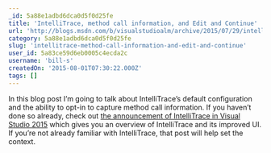 ```yaml
---
_id: 5a88e1adbd6dca0d5f0d25fe
title: 'IntelliTrace, method call information, and Edit and Continue'
url: 'http://blogs.msdn.com/b/visualstudioalm/archive/2015/07/29/intellitrace-method-call-information-and-edit-and-continue.aspx'
category: 5a88e1adbd6dca0d5f0d25fe
slug: 'intellitrace-method-call-information-and-edit-and-continue'
user_id: 5a83ce59d6eb0005c4ecda2c
username: 'bill-s'
createdOn: '2015-08-01T07:30:22.000Z'
tags: []
---
```


In this blog post I’m going to talk about IntelliTrace’s default configuration and the ability to opt-in to capture method call information. If you haven’t done so already, check out <a href="http://blogs.msdn.com/b/visualstudioalm/archive/2015/01/16/intellitrace-in-visual-studio-ultimate-2015.aspx">the announcement of IntelliTrace in Visual Studio 2015</a> which gives you an overview of IntelliTrace and its improved UI. If you’re not already familiar with IntelliTrace, that post will help set the context.
